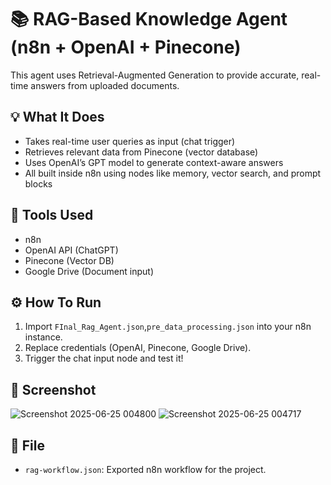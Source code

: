 # 📚 RAG-Based Knowledge Agent (n8n + OpenAI + Pinecone)

This agent uses Retrieval-Augmented Generation to provide accurate, real-time answers from uploaded documents.

## 💡 What It Does
- Takes real-time user queries as input (chat trigger)
- Retrieves relevant data from Pinecone (vector database)
- Uses OpenAI’s GPT model to generate context-aware answers
- All built inside n8n using nodes like memory, vector search, and prompt blocks

## 🧰 Tools Used
- n8n
- OpenAI API (ChatGPT)
- Pinecone (Vector DB)
- Google Drive (Document input)

## ⚙️ How To Run
1. Import `FInal_Rag_Agent.json`,`pre_data_processing.json` into your n8n instance.
2. Replace credentials (OpenAI, Pinecone, Google Drive).
3. Trigger the chat input node and test it!

## 📸 Screenshot
![Screenshot 2025-06-25 004800](https://github.com/user-attachments/assets/ce067096-970c-4530-b31b-dbc4dfd131cb)
![Screenshot 2025-06-25 004717](https://github.com/user-attachments/assets/5abb8fc0-e2cf-423e-83b6-080f9bfbb455)


## 📂 File
- `rag-workflow.json`: Exported n8n workflow for the project.
